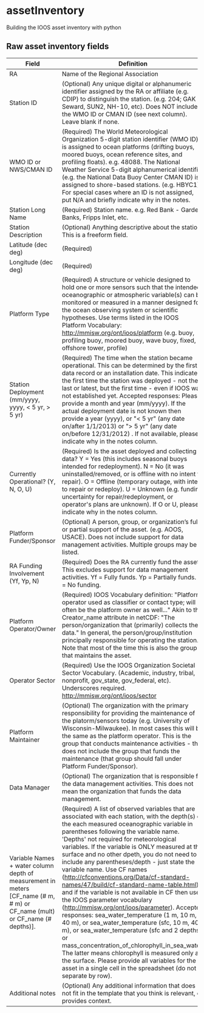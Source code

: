 # assetInventory
Building the IOOS asset inventory with python

## Raw asset inventory fields
Field | Definition
------|------------
RA | Name of the Regional Association
Station ID | (Optional)  Any unique digital or alphanumeric identifier assigned by the RA or affiliate (e.g. CDIP) to distinguish the station. (e.g. 204; GAK Seward, SUN2, NH-10, etc).  Does NOT include the WMO ID or CMAN ID (see next column).  Leave blank if none.
WMO ID or NWS/CMAN ID | (Required) The World Meteorological Organization 5-digit station identifier (WMO ID) is assigned to ocean platforms (drifting buoys, moored buoys, ocean reference sites, and profiling floats).  e.g. 48088.  The National Weather Service 5-digit alphanumerical identifier (e.g. the National Data Buoy Center CMAN ID) is assigned to shore-based stations.  (e.g. HBYC1).  For special cases where an ID is not assigned, put N/A and briefly indicate why in the notes.
Station Long Name | (Required) Station name. e.g. Red Bank - Garden Banks, Fripps Inlet,  etc.
Station Description | (Optional) Anything descriptive about the station.  This is a freeform field.
Latitude (dec deg) | (Required) 
Longitude (dec deg) | (Required) 
Platform Type | (Required) A structure or vehicle designed to hold one or more sensors such that the intended oceanographic or atmospheric variable(s) can be monitored or measured in a manner designed for the ocean observing system or scientific hypotheses. Use terms listed in the IOOS Platform Vocabulary: http://mmisw.org/ont/ioos/platform (e.g. buoy, profiling buoy, moored buoy, wave buoy, fixed, offshore tower, profile)  
Station Deployment (mm/yyyy, yyyy, < 5 yr, > 5 yr) | (Required) The time when the station became operational.  This can be determined by the first data record or an installation date.  This indicates the first time the station was deployed - not the last or latest, but the first time - even if IOOS was not established yet. Accepted responses:  Please provide a month and year (mm/yyyy).  If the actual deployment date is not known then provide a year (yyyy), or "< 5 yr" (any date on/after 1/1/2013) or "> 5 yr" (any date on/before 12/31/2012) .  If not available, please indicate why in the notes column.
Currently Operational? (Y, N, O, U) | (Required) Is the asset deployed and collecting data?  Y = Yes (this includes seasonal buoys intended for redeployment).  N = No (it was uninstalled/removed, or is offline with no intent to repair).  O =  Offline (temporary outage, with intent to repair or redeploy).  U = Unknown (e.g. funding uncertainty for repair/redeployment, or operator's plans are unknown).  If O or U, please indicate why in the notes column.
Platform Funder/Sponsor | (Optional) A person, group, or organization’s full or partial support of the asset. (e.g. AOOS, USACE).  Does not include support for data management activities.  Multiple groups may be listed. 
RA Funding Involvement (Yf, Yp, N) | (Required) Does the RA currently fund the asset?  This excludes support for data management activities.  Yf = Fully funds.  Yp = Partially funds.  N = No funding.  
Platform Operator/Owner | (Required)  IOOS Vocabulary definition: "Platform operator used as classifier or contact type; will often be the platform owner as well..."   Akin to the Creator_name attribute in netCDF: "The person/organization that (primarily) collects the data."  In general, the person/group/institution principally responsible for operating the station.  Note that most of the time this is also the group that maintains the asset. 
Operator Sector | (Required) Use the IOOS Organization Societal Sector Vocabulary.  (Academic, industry, tribal, nonprofit, gov_state, gov_federal, etc). Underscores required. http://mmisw.org/ont/ioos/sector
Platform Maintainer | (Optional) The organization with the primary responsibility for providing the maintenance of the platorm/sensors today (e.g. University of Wisconsin-Milwaukee).  In most cases this will be the same as the platform operator.  This is the group that conducts maintenance activities - this does not include the group that funds the maintenance (that group should fall under Platform Funder/Sponsor).
Data Manager | (Optional) The organization that is responsible for the data management activities.  This does not mean the organization that funds the data management.  
Variable Names + water column depth of measurement in meters [CF_name (# m, # m) or CF_name (mult) or CF_name (# depths)]. |	(Required) A list of observed variables that are associated with each station, with the depth(s) of the each measured oceanographic variable in parentheses following the variable name. 'Depths' not required for meteorological variables.  If the variable is ONLY measured at the surface and no other dpeth, you do not need to include any parentheses/depth - just state the variable name.  Use CF names (http://cfconventions.org/Data/cf-standard-names/47/build/cf-standard-name-table.html), and if the variable is not available in CF then use the IOOS parameter vocabulary (http://mmisw.org/ont/ioos/parameter). Accepted responses: sea_water_temperature (1 m, 10 m, 40 m), or sea_water_temperature (sfc, 10 m, 40 m), or sea_water_temperature (sfc and 2 depths), or mass_concentration_of_chlorophyll_in_sea_water. The latter means chlorophyll is measured only at the surface.  Please provide all variables for the asset in a single cell in the spreadsheet (do not separate by row).  
Additional notes | (Optional) Any additional information that does not fit in the template that you think is relevant, or provides context. 
